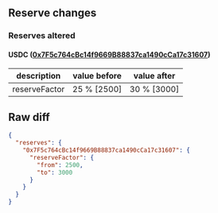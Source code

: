 ## Reserve changes

### Reserves altered

#### USDC ([0x7F5c764cBc14f9669B88837ca1490cCa17c31607](https://optimistic.etherscan.io/address/0x7F5c764cBc14f9669B88837ca1490cCa17c31607))

| description | value before | value after |
| --- | --- | --- |
| reserveFactor | 25 % [2500] | 30 % [3000] |


## Raw diff

```json
{
  "reserves": {
    "0x7F5c764cBc14f9669B88837ca1490cCa17c31607": {
      "reserveFactor": {
        "from": 2500,
        "to": 3000
      }
    }
  }
}
```